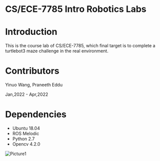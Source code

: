 # CS/ECE-7785 Intro Robotics Labs

# Introduction
This is the course lab of CS/ECE-7785, which final target is to complete a turtlebot3 maze challenge in the real environment.

# Contributors
Yinuo Wang, Praneeth Eddu

Jan,2022 - Apr,2022

# Dependencies

* Ubuntu 18.04
* ROS Melodic
* Python 2.7
* Opencv 4.2.0

![Picture1](https://user-images.githubusercontent.com/69251304/164844511-468e37e7-05df-4af6-bb35-293ba6961cf1.png)
